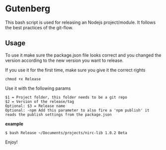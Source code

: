 
# Gutenberg

This bash script is used for releasing an Nodejs project/module. It follows the best practices of the git-flow.

## Usage

To use it make sure the package.json file looks correct and you changed the version according to the new version you want to release.

If you use it for the first time, make sure you give it the correct rights

```
chmod +x Release
```

Use it with the following params

```
$1 = Project folder, this folder needs to be a git repo
$2 = Version of the release/tag
Optional: $3 = Release name
Optional: -npm Add this parameter to also fire a 'npm publish' it reads the publish settings from the package.json
```

**example**

```
$ bash Release ~/Documents/projects/nirc-lib 1.0.2 Beta
```

Enjoy!
